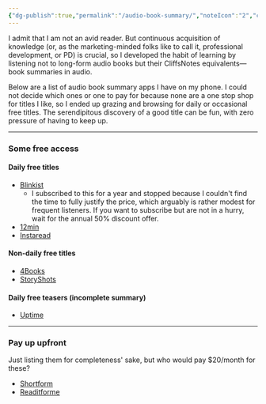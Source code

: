 ```yaml
---
{"dg-publish":true,"permalink":"/audio-book-summary/","noteIcon":"2","created":"","updated":""}
---
```


I admit that I am not an avid reader. But continuous acquisition of knowledge (or, as the marketing-minded folks like to call it, professional development, or PD) is crucial, so I developed the habit of learning by listening not to long-form audio books but their CliffsNotes equivalents—book summaries in audio.

Below are a list of audio book summary apps I have on my phone. I could not decide which ones or one to pay for because none are a one stop shop for titles I like, so I ended up grazing and browsing for daily or occasional free titles. The serendipitous discovery of a good title can be fun, with zero pressure of having to keep up.

---
### Some free access

#### Daily free titles
- [Blinkist](https://www.blinkist.com/)
	- I subscribed to this for a year and stopped because I couldn't find the time to fully justify the price, which arguably is rather modest for frequent listeners. If you want to subscribe but are not in a hurry, wait for the annual 50% discount offer.
- [12min](https://12min.com/)
- [Instaread](https://instaread.co/)
#### Non-daily free titles
- [4Books](https://4books.com/en)
- [StoryShots](https://www.getstoryshots.com/)
#### Daily free teasers (incomplete summary)
- [Uptime](https://uptime.app/)

---
### Pay up upfront
Just listing them for completeness' sake, but who would pay $20/month for these?
- [Shortform](https://www.shortform.com/)
- [Readitforme](https://readitfor.me/)